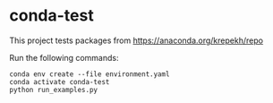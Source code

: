 # conda-test

This project tests packages from https://anaconda.org/krepekh/repo

Run the following commands:
```shell
conda env create --file environment.yaml
conda activate conda-test
python run_examples.py
```
